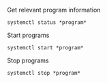 Get relevant program information
```
systemctl status *program*
```

Start programs
 ```
systemctl start *program*
```

Stop programs
```
systemctl stop *program*
```

